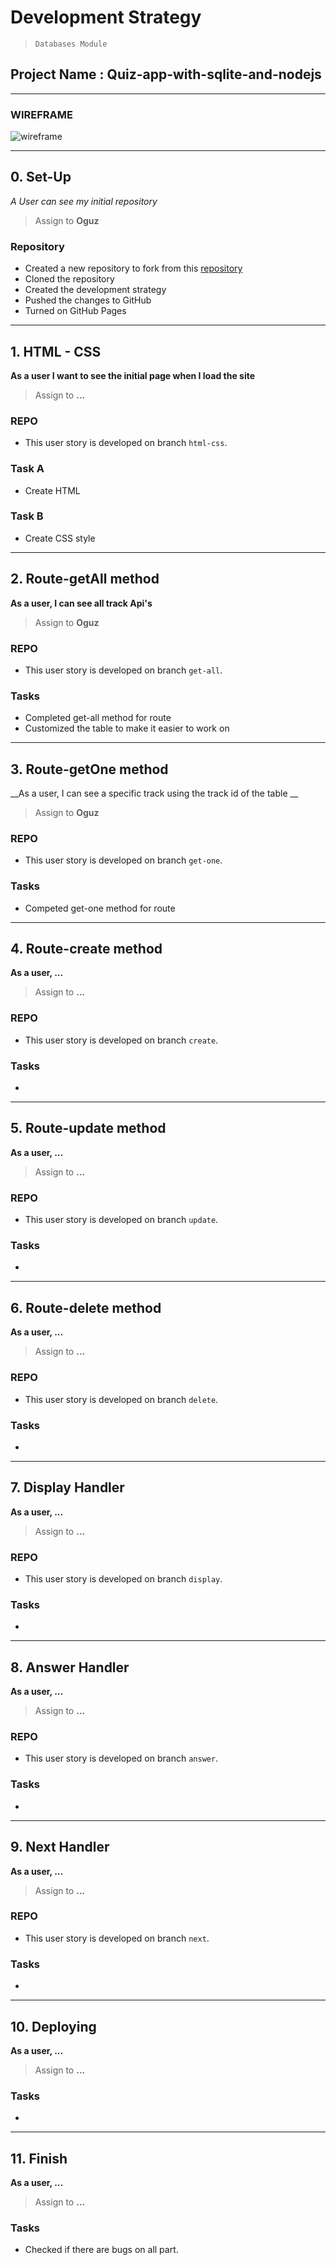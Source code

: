 # Development Strategy

> `Databases Module`

## Project Name : Quiz-app-with-sqlite-and-nodejs

---

### WIREFRAME

![wireframe](/wireframe-1.png)

---

## 0. Set-Up

_A User can see my initial repository_

> Assign to **Oguz**

### Repository

- Created a new repository to fork from this [repository](https://github.com/HackYourFutureBelgium/restful-chinook)
- Cloned the repository
- Created the development strategy
- Pushed the changes to GitHub
- Turned on GitHub Pages

---

## 1. HTML - CSS

__As a user I want to see the initial page when I load the site__

> Assign to **...**

### REPO

- This user story is developed on branch `html-css`.

### Task A

- Create HTML

### Task B

- Create CSS style

---

## 2. Route-getAll method

__As a user, I can see all track Api's__

> Assign to **Oguz**

### REPO

- This user story is developed on branch `get-all`.

### Tasks

- Completed get-all method for route
- Customized the table to make it easier to work on

---

## 3. Route-getOne method

__As a user, I can see a specific track using the track id of the table __

> Assign to **Oguz**

### REPO

- This user story is developed on branch `get-one`.

### Tasks

- Competed get-one method for route

---

## 4. Route-create method

__As a user, ...__

> Assign to **...**

### REPO

- This user story is developed on branch `create`.

### Tasks

- 

---

## 5. Route-update method

__As a user, ...__

> Assign to **...**

### REPO

- This user story is developed on branch `update`.

### Tasks

- 

---

## 6. Route-delete method

__As a user, ...__

> Assign to **...**

### REPO

- This user story is developed on branch `delete`.

### Tasks

- 

---

## 7. Display Handler

__As a user, ...__

> Assign to **...**

### REPO

- This user story is developed on branch `display`.

### Tasks

- 

---

## 8. Answer Handler

__As a user, ...__

> Assign to **...**

### REPO

- This user story is developed on branch `answer`.

### Tasks

- 

---

## 9. Next Handler

__As a user, ...__

> Assign to **...**

### REPO

- This user story is developed on branch `next`.

### Tasks

- 

---

## 10. Deploying

__As a user, ...__

> Assign to **...**

### Tasks

- 

---

## 11. Finish

__As a user, ...__

> Assign to **...**

### Tasks

- Checked if there are bugs on all part.
